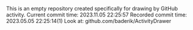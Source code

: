This is an empty repository created specifically for drawing by GitHub activity.
Current commit time: 2023.11.05 22:25:57
Recorded commit time: 2023.05.05 22:25:14(1)
Look at: github.com/baderik/ActivityDrawer
